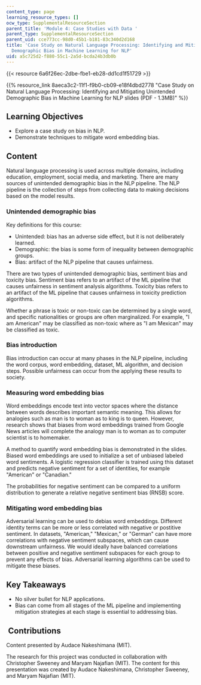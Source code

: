 ```yaml
---
content_type: page
learning_resource_types: []
ocw_type: SupplementalResourceSection
parent_title: 'Module 4: Case Studies with Data '
parent_type: SupplementalResourceSection
parent_uid: cce773cc-98d0-45b1-b181-83c340d2d168
title: 'Case Study on Natural Language Processing: Identifying and Mitigating Unintended
  Demographic Bias in Machine Learning for NLP'
uid: a5c725d2-f880-55c1-2a5d-bcda24b3db0b
---
```


{{< resource 6a6f26ec-2dbe-fbe1-eb28-dd1cd1f51729 >}}

{{% resource_link 8aeca3c2-11f1-f9b0-cb09-e18f4dbd2778 "Case Study on Natural Language Processing: Identifying and Mitigating Unintended Demographic Bias in Machine Learning for NLP slides (PDF - 1.3MB)" %}}

Learning Objectives
-------------------

*   Explore a case study on bias in NLP.
*   Demonstrate techniques to mitigate word embedding bias.

Content
-------

Natural language processing is used across multiple domains, including education, employment, social media, and marketing. There are many sources of unintended demographic bias in the NLP pipeline. The NLP pipeline is the collection of steps from collecting data to making decisions based on the model results.

### Unintended demographic bias

Key definitions for this course:

*   Unintended: bias has an adverse side effect, but it is not deliberately learned.
*   Demographic: the bias is some form of inequality between demographic groups.
*   Bias: artifact of the NLP pipeline that causes unfairness.

There are two types of unintended demographic bias, sentiment bias and toxicity bias. Sentiment bias refers to an artifact of the ML pipeline that causes unfairness in sentiment analysis algorithms. Toxicity bias refers to an artifact of the ML pipeline that causes unfairness in toxicity prediction algorithms.

Whether a phrase is toxic or non-toxic can be determined by a single word, and specific nationalities or groups are often marginalized. For example, "I am American" may be classified as non-toxic where as "I am Mexican" may be classified as toxic.

### Bias introduction

Bias introduction can occur at many phases in the NLP pipeline, including the word corpus, word embedding, dataset, ML algorithm, and decision steps. Possible unfairness can occur from the applying these results to society.

### Measuring word embedding bias

Word embeddings encode text into vector spaces where the distance between words describes important semantic meaning. This allows for analogies such as man is to woman as to king is to queen. However, research shows that biases from word embeddings trained from Google News articles will complete the analogy man is to woman as to computer scientist is to homemaker.

A method to quantify word embedding bias is demonstrated in the slides. Biased word embeddings are used to initialize a set of unbiased labeled word sentiments. A logistic regression classifier is trained using this dataset and predicts negative sentiment for a set of identities, for example "American" or "Canadian."

The probabilities for negative sentiment can be compared to a uniform distribution to generate a relative negative sentiment bias (RNSB) score.

### Mitigating word embedding bias

Adversarial learning can be used to debias word embeddings. Different identity terms can be more or less correlated with negative or postitive sentiment. In datasets, "American," "Mexican," or "German" can have more correlations with negative sentiment subspaces, which can cause downstream unfairness. We would ideally have balanced correlations between positive and negative sentiment subspaces for each group to prevent any effects of bias. Adversarial learning algorithms can be used to mitigate these biases.

Key Takeaways
-------------

*   No silver bullet for NLP applications.
*   Bias can come from all stages of the ML pipeline and implementing mitigation strategies at each stage is essential to addressing bias.

 Contributions
--------------

Content presented by Audace Nakeshimana (MIT).

The research for this project was conducted in collaboration with Christopher Sweeney and Maryam Najafian (MIT). The content for this presentation was created by Audace Nakeshimana, Christopher Sweeney, and Maryam Najafian (MIT).